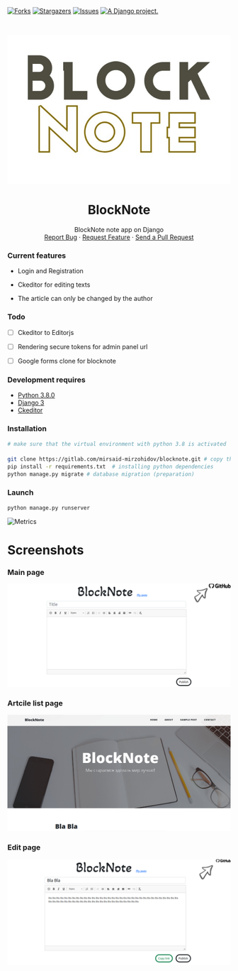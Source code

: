 [![Forks][forks-shield]][forks-url]
[![Stargazers][stars-shield]][stars-url]
[![Issues][issues-shield]][issues-url]
<a href="http://www.djangoproject.com/"><img src="https://www.djangoproject.com/m/img/badges/djangoproject120x25.gif" border="0" alt="A Django project." title="A Django project." height="28" /></a>



<!-- PROJECT LOGO -->
<br />
<p align="center">
  <a href="https://github.com/mirsaid-mirzohidov/blocknote/">
    <img src="./blocknote.jpg" alt="Header">
  </a>

  <h1 align="center">BlockNote</h1>

  <p align="center">
    BlockNote note app on Django
    <br />
    <a href="https://github.com/mirsaid-mirzohidov/blocknote/issues">Report Bug</a>
    ·
    <a href="https://github.com/mirsaid-mirzohidov/blocknote/issues">Request Feature</a>
    ·
    <a href="https://github.com/mirsaid-mirzohidov/blocknote/pulls">Send a Pull Request</a>
  </p>
</p>


### Current features

* Login and Registration

* Ckeditor for editing texts

* The article can only be changed by the author


### Todo

* [ ] Ckeditor to Editorjs

* [ ] Rendering secure tokens for admin panel url

* [ ] Google forms clone for blocknote


### Development requires

* [Python 3.8.0](https://www.python.org/downloads/release/python-380/)
* [Django 3](https://www.djangoproject.com/) 
* [Ckeditor](https://pypi.org/project/django-ckeditor/)  


### Installation
```sh
# make sure that the virtual environment with python 3.8 is activated

git clone https://gitlab.com/mirsaid-mirzohidov/blocknote.git # copy the project locally
pip install -r requirements.txt  # installing python dependencies
python manage.py migrate # database migration (preparation) 

```

### Launch
```sh
python manage.py runserver
```


![Metrics](https://github.com/my-github-user/my-github-user/blob/master/github-metrics.svg)


# Screenshots

### Main page

<img src="./readme/img/screen1.png" alt="Main page">

### Artcile list page

<img src="./readme/img/screen2.png" alt="Article list">

### Edit page

<img src="./readme/img/screen3.png" alt="Edit page">




<!-- MARKDOWN LINKS & IMAGES -->
<!-- https://www.markdownguide.org/basic-syntax/#reference-style-links -->
[forks-shield]: https://img.shields.io/github/forks/mirsaid-mirzohidov/blocknote?style=for-the-badge
[forks-url]: https://github.com/mirsaid-mirzohidov/blocknote/network/members
[stars-shield]: https://img.shields.io/github/stars/mirsaid-mirzohidov/blocknote?style=for-the-badge
[stars-url]: https://github.com/mirsaid-mirzohidov/blocknote/stargazers
[issues-shield]: https://img.shields.io/github/issues/mirsaid-mirzohidov/blocknote?style=for-the-badge
[issues-url]: https://github.com/mirsaid-mirzohidov/blocknote/issues
